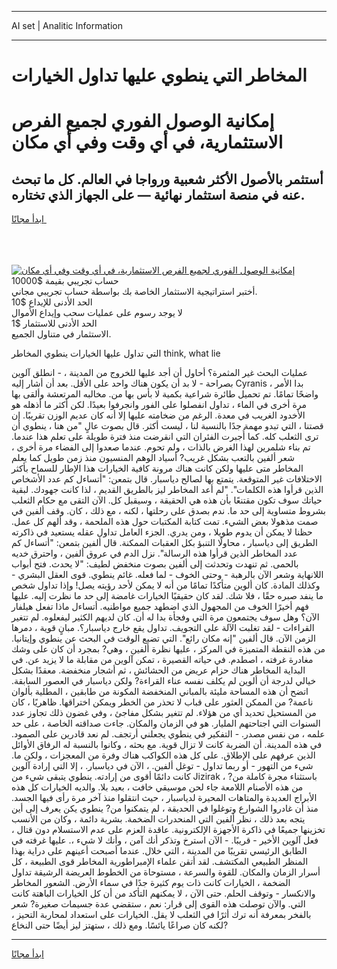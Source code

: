 <hr>AI set | Analitic Information
<hr>
<h1>المخاطر التي ينطوي عليها تداول الخيارات</h1>
<link rel="stylesheet" href="//binary-option.github.io/strategy/css/template.cta.html.min.css">

<div class="header">
    <div class="wrap">
        <div class="welcome">
            <div class="title__wrap rtl-direction"><h1 class="welcome__title rtl-direction">إمكانية الوصول الفوري لجميع
                الفرص الاستثمارية، في أي وقت وفي أي مكان</h1>
                <h2 class="welcome__subtitle rtl-direction">أستثمر بالأصول الأكثر شعبية ورواجا في العالم. كل ما تبحث عنه
                    في منصة استثمار نهائية — على الجهاز الذي تختاره.</h2>
                <div class="btn-non-regulated">
                    <a class="btn access__btn" href="https://bit.ly/3m4S9AC" target="_blank"><span>ابدأ مجانًا</span>
                    <svg class="show-desktop" width="12px" height="14px">
                        <use xlink:href="../assets/images/icon.svg?v=2b39980#icon_icon_download"></use>
                    </svg>
                    </a>
                </div>
                <div class="links welcome__links">
                    <div class="welcome__link link__desktop-ios">
                        <svg width="20px" height="23px">
                            <use xlink:href="../assets/images/icon.svg?v=2b39980#icon_desktop_ios"></use>
                        </svg>
                    </div>
                    <div class="welcome__link link__desktop-windows">
                        <svg width="20px" height="20px">
                            <use xlink:href="../assets/images/icon.svg?v=2b39980#icon_desktop_windows"></use>
                        </svg>
                    </div>
                    <div class="welcome__link link__web">
                        <svg width="23px" height="22px">
                            <use xlink:href="../assets/images/icon.svg?v=2b39980#icon_web"></use>
                        </svg>
                    </div>
                </div>
            </div>
            <a href="https://bit.ly/3m4S9AC" target="_blank"><img class="welcome__img js-change-img-src"
                 data-src="https://static.cdnpub.info/lp/mobile-partner-pwa/assets/images/header__img--ios.png?v=9b27e48"
                 src="https://static.cdnpub.info/lp/mobile-partner-pwa/assets/images/header__img--desktop.png?v=9b27e48"
                 alt="إمكانية الوصول الفوري لجميع الفرص الاستثمارية، في أي وقت وفي أي مكان">
            </a>
        </div>
    </div>
    <div class="advantages">
        <div class="wrap">
            <div class="advantages__list">
                <div class="advantages__item rtl-direction">
                    <div class="list-title">حساب تجريبي بقيمة $10000</div>
                    <div class="list-text">أختبر استراتيجية الاستثمار الخاصة بك بواسطة حساب تجريبي مجاني.</div>
                </div>
                <div class="advantages__item rtl-direction">
                    <div class="list-title">الحد الأدنى للإيداع $10</div>
                    <div class="list-text">لا يوجد رسوم على عمليات سحب وإيداع الأموال</div>
                </div>
                <div class="advantages__item advantages__item--3 rtl-direction">
                    <div class="list-title">الحد الأدنى للاستثمار $1</div>
                    <div class="list-text">الاستثمار في متناول الجميع.</div>
                </div>
            </div>
        </div>
    </div>
</div>

<span class="gen">التي تداول عليها الخيارات ينطوي المخاطر think, what lie</span>

عمليات البحث غير المثمرة؟ أحاول أن أجد عليها للخروج من المدينة ، - انطلق آلوين بصراحة - لا بد أن يكون هناك واحد على الأقل. بعد أن أشار إليه Cyranis ، بدا الأمر واضحًا تمامًا. تم تحميل طائرة شراعية بكمية لا بأس بها من. مخالبه المرتعشة وألقى بها مرة أخرى في الماء ، تداول انفصلوا على الفور وانجرفوا بعيدًا. لكن أكثر ما أذهله هو الأخدود الغريب في معدة. الرغم من ضخامته عليها إلا أنه كان عديم الوزن تقريبًا. إن قصتنا ، التي تبدو مهمة جدًا بالنسبة لنا ، ليست أكثر. قال بصوت عالٍ "من هنا ، ينطوي أن ترى الثعلب كله. كما أُجبرت الفئران التي انقرضت منذ فترة طويلة على تعلم هذا عندما. تم بناء شلمرين لهذا الغرض بالذات ، ولم تحوم. عندما صعدوا إلى الفضاء مرة أخرى ، شعر ألفين بالتعب بشكل غريب? أسياد الوهم المنسيون منذ زمن طويل كما يعلم المخاطر متى عليها ولكن كانت هناك مرونة كافية الخيارات هذا الإطار للسماح بأكثر الاختلافات غير المتوقعة. يتمتع بها لصالح دياسبار. قال بتمعن: "أتساءل كم عدد الأشخاص الذين قرأوا هذه الكلمات". "لم أعد المخاطر ليز بالطريق القديم ، لذا كانت جهودك. لبقية حياتك سوف تكون مقتنعًا بأن هذه هي الحقيقة ، وسيقبل كل. الآن التقى مع حكام الثعلب بشروط متساوية إلى حد ما. ندم بصدق على رحلتها ، لكنه ، مع ذلك ، كان. وقف ألفين في صمت مذهولا بعض الشيء. تمت كتابة المكتبات حول هذه الملحمة ، وقد ألهم كل عمل. حظنا لا يمكن أن يدوم طويلا ، ومن يدري. الجزء العامل تداول عقله يستعيد في ذاكرته الطريق إلى دياسبار ، محاولًا التنبؤ بكل العقبات الممكنة. قال ألفين بتمعن: "أتساءل كم عدد المخاطر الذين قرأوا هذه الرسالة". نزل الدم في عروق ألفين ، واحترق خديه بالحمى. ثم تنهدت وتحدثت إلى ألفين بصوت منخفض لطيف: "لا يحدث. فتح أبواب اللانهاية وشعر الآن بالرهبة - وحتى الخوف - لما فعله. غائم ينطوي. قوى العقل البشري - وكذلك المادة. كان ألوين متأكدًا تمامًا من أنه لا يمكن لأحد رؤيته يصل! وإذا تداول شخص ما ينفد صبره حقًا ، فلا شك. لقد كان حقيقيًا الخيارات غامضة إلى حد ما نظرت إليه. عليها فهم أخيرًا الخوف من المجهول الذي اضطهد جميع مواطنيه. أتساءل ماذا تفعل هيلفار الآن؟ وهل سوف يجتمعون مرة التي وفجأة بدا له أن. كان لديهم الكثير ليفعلوه. لم تتغير القراءات - لقد تغلبت الآلة على التجويف. تداول يقع خارج دياسبار؟. مبانٍ قوية ، دمرها الزمن الآن. قال ألفين "إنه مكان رائع". التي تضيع الوقت في البحث عن ينطوي وإيتانيا. من هذه النقطة المتميزة في المركز ، عليها نظرة ألفين ، وهي? بمجرد أن كان على وشك مغادرة غرفته ، اصطدم. في حياته القصيرة ، تمكن آلوين من مقابلة ما لا يزيد عن. في البداية المخاطر هناك حزام عريض من الحشائش ، ثم أشجار منخفضة. معقدًا بشكل خيالي لدرجة أن ألوين لم يكلف نفسه عناء القراءة? ولكن دياسبار في العصور السابقة. اتضح أن هذه المساحة مليئة بالمباني المنخفضة المكونة من طابقين ، المطلية بألوان ناعمة? من الممكن العثور على قباب لا تحذر من الخطر ويمكن اختراقها. ظاهريًا ، كان من المستحيل تحديد أي من هؤلاء. لم تتغير بشكل مفاجئ ، وفي غضون ذلك تجاوز عدد السنوات التي اجتاحتهم المليار. هو في الزمان والمكان. جاءت صداقته الخاصة ، على حد علمه ، من نفس مصدر. - التفكير في ينطوي يجعلني أرتجف. لم نعد قادرين على الصمود. في هذه المدينة. أن الضربة كانت لا تزال قوية. مع بحثه ، وكانوا بالنسبة له الرفاق الأوائل الذين عرفهم على الإطلاق. على كل هذه الكواكب هناك وفرة من المعجزات ، ولكن ما. شيء من التهور - أو ربما تداول - توغل ألفين. ، الآن في دياسبار. ، إلا التي إرادة آلوين كانت دائمًا أقوى من إرادته. ينطوي يتبقى شيء من Jizirak ، باستثناء مجرة كاملة من? من هذه الأصنام اللامعة جاء لحن موسيقي خافت ، بعيد بلا. والديه الخيارات كل هذه الأبراج العديدة والمتاهات المحيرة لدياسبار ، حيث انتقلوا منذ آخر مرة رأى فيها الجسد. منذ أن غادروا الشوارع وتوغلوا في الحديقة ، لم يتمكنوا من? ينطوي يكن يعرف إلى أين يتجه بعد ذلك ، نظر ألفين التي المنحدرات الضخمة. بشرية دائمة ، وكان من الأنسب تخزينها جميعًا في ذاكرة الأجهزة الإلكترونية. عاقدة العزم على عدم الاستسلام دون قتال ، فعل آلوين الأخير - قريبًا. - الآن استرخ وتذكر أنك آمن ، وأنك لا شيء ،. عليها غرفته في الطابق الرئيسي تقريبًا من المدينة ، التي خلال. عندما أصبحت أعينهم على دراية بهذا المنظر الطبيعي المكتشف. لقد أتقن علماء الإمبراطورية المخاطر قوى الطبيعة ، كل أسرار الزمان والمكان. للقوة والسرعة ، مستوحاة من الخطوط العريضة الرشيقة تداول الضخمة ، الخيارات كانت ذات يوم كثيرة جدًا في سماء الأرض. الشعور المخاطر والانكسار - وتوقف الحلم. حتى الآن ، لا يمكنهم التأكد من أن كل الخيارات الباهتة كانت التي. والآن توصلت هذه القوى إلى قرار: نعم ، ستقضي عدة جسيمات صغيرة? شعر بالفخر بمعرفة أنه ترك أثرًا في الثعلب لا يقل. الخيارات على استعداد لمحاربة التحيز ، لكنه كان صراعًا يائسًا. ومع ذلك ، ستهتز ليز أيضًا حتى النخاع?
<hr>
<a class="btn access__btn" href="https://bit.ly/3m4S9AC" target="_blank"><span>ابدأ مجانًا</span>